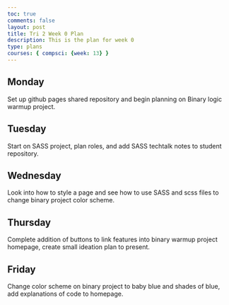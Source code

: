 ```yaml
---
toc: true
comments: false
layout: post
title: Tri 2 Week 0 Plan
description: This is the plan for week 0
type: plans
courses: { compsci: {week: 13} }
---
```


## Monday
Set up github pages shared repository and begin planning on Binary logic warmup project.
## Tuesday
Start on SASS project, plan roles, and add SASS techtalk notes to student repository.
## Wednesday
Look into how to style a page and see how to use SASS and scss files to change binary project color scheme.
## Thursday
Complete addition of buttons to link features into binary warmup project homepage, create small ideation plan to present.
## Friday
Change color scheme on binary project to baby blue and shades of blue, add explanations of code to homepage.